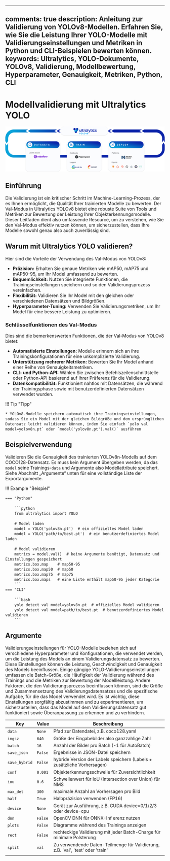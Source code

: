 ______________________________________________________________________

## comments: true description: Anleitung zur Validierung von YOLOv8-Modellen. Erfahren Sie, wie Sie die Leistung Ihrer YOLO-Modelle mit Validierungseinstellungen und Metriken in Python und CLI-Beispielen bewerten können. keywords: Ultralytics, YOLO-Dokumente, YOLOv8, Validierung, Modellbewertung, Hyperparameter, Genauigkeit, Metriken, Python, CLI

# Modellvalidierung mit Ultralytics YOLO

<img width="1024" src="https://github.com/ultralytics/assets/raw/main/yolov8/banner-integrations.png" alt="Ultralytics YOLO-Ökosystem und Integrationen">

## Einführung

Die Validierung ist ein kritischer Schritt im Machine-Learning-Prozess, der es Ihnen ermöglicht, die Qualität Ihrer trainierten Modelle zu bewerten. Der Val-Modus in Ultralytics YOLOv8 bietet eine robuste Suite von Tools und Metriken zur Bewertung der Leistung Ihrer Objekterkennungsmodelle. Dieser Leitfaden dient also umfassende Resource, um zu verstehen, wie Sie den Val-Modus effektiv nutzen können, um sicherzustellen, dass Ihre Modelle sowohl genau also auch zuverlässig sind.

## Warum mit Ultralytics YOLO validieren?

Hier sind die Vorteile der Verwendung des Val-Modus von YOLOv8:

- **Präzision:** Erhalten Sie genaue Metriken wie mAP50, mAP75 und mAP50-95, um Ihr Model umfassend zu bewerten.
- **Bequemlichkeit:** Nutzen Sie integrierte Funktionen, die Trainingseinstellungen speichern und so den Validierungsprozess vereinfachen.
- **Flexibilität:** Validieren Sie Ihr Model mit den gleichen oder verschiedenen Datensätzen und Bildgrößen.
- **Hyperparameter-Tuning:** Verwenden Sie Validierungsmetriken, um Ihr Model für eine bessere Leistung zu optimieren.

### Schlüsselfunktionen des Val-Modus

Dies sind die bemerkenswerten Funktionen, die der Val-Modus von YOLOv8 bietet:

- **Automatisierte Einstellungen:** Modelle erinnern sich an ihre Trainingskonfigurationen für eine unkomplizierte Validierung.
- **Unterstützung mehrerer Metriken:** Bewerten Sie Ihr Model anhand einer Reihe von Genauigkeitsmetriken.
- **CLI- und Python-API:** Wählen Sie zwischen Befehlszeilenschnittstelle oder Python-API basierend auf Ihrer Präferenz für die Validierung.
- **Datenkompatibilität:** Funktioniert nahtlos mit Datensätzen, die während der Trainingsphase sowie mit benutzerdefinierten Datensätzen verwendet wurden.

!!! Tip "Tipp"

```
* YOLOv8-Modelle speichern automatisch ihre Trainingseinstellungen, sodass Sie ein Model mit der gleichen Bildgröße und dem ursprünglichen Datensatz leicht validieren können, indem Sie einfach `yolo val model=yolov8n.pt` oder `model('yolov8n.pt').val()` ausführen
```

## Beispielverwendung

Validieren Sie die Genauigkeit des trainierten YOLOv8n-Modells auf dem COCO128-Datensatz. Es muss kein Argument übergeben werden, da das `model` seine Trainings-`data` und Argumente also Modellattribute speichert. Siehe Abschnitt „Argumente“ unten für eine vollständige Liste der Exportargumente.

!!! Example "Beispiel"

````
=== "Python"

    ```python
    from ultralytics import YOLO

    # Model laden
    model = YOLO('yolov8n.pt')  # ein offizielles Model laden
    model = YOLO('path/to/best.pt')  # ein benutzerdefiniertes Model laden

    # Model validieren
    metrics = model.val()  # keine Argumente benötigt, Datensatz und Einstellungen gespeichert
    metrics.box.map    # map50-95
    metrics.box.map50  # map50
    metrics.box.map75  # map75
    metrics.box.maps   # eine Liste enthält map50-95 jeder Kategorie
    ```
=== "CLI"

    ```bash
    yolo detect val model=yolov8n.pt  # offizielles Model validieren
    yolo detect val model=path/to/best.pt  # benutzerdefiniertes Model validieren
    ```
````

## Argumente

Validierungseinstellungen für YOLO-Modelle beziehen sich auf verschiedene Hyperparameter und Konfigurationen, die verwendet werden, um die Leistung des Models an einem Validierungsdatensatz zu bewerten. Diese Einstellungen können die Leistung, Geschwindigkeit und Genauigkeit des Models beeinflussen. Einige gängige YOLO-Validierungseinstellungen umfassen die Batch-Größe, die Häufigkeit der Validierung während des Trainings und die Metriken zur Bewertung der Modellleistung. Andere Faktoren, die den Validierungsprozess beeinflussen können, sind die Größe und Zusammensetzung des Validierungsdatensatzes und die spezifische Aufgabe, für die das Model verwendet wird. Es ist wichtig, diese Einstellungen sorgfältig abzustimmen und zu experimentieren, um sicherzustellen, dass das Model auf dem Validierungsdatensatz gut funktioniert sowie Überanpassung zu erkennen und zu verhindern.

| Key           | Value   | Beschreibung                                                                    |
| ------------- | ------- | ------------------------------------------------------------------------------- |
| `data`        | `None`  | Pfad zur Datendatei, z.B. coco128.yaml                                          |
| `imgsz`       | `640`   | Größe der Eingabebilder also ganzzahlige Zahl                                    |
| `batch`       | `16`    | Anzahl der Bilder pro Batch (-1 für AutoBatch)                                  |
| `save_json`   | `False` | Ergebnisse in JSON-Datei speichern                                              |
| `save_hybrid` | `False` | hybride Version der Labels speichern (Labels + zusätzliche Vorhersagen)         |
| `conf`        | `0.001` | Objekterkennungsschwelle für Zuversichtlichkeit                                 |
| `iou`         | `0.6`   | Schwellenwert für IoU (Intersection over Union) für NMS                         |
| `max_det`     | `300`   | maximale Anzahl an Vorhersagen pro Bild                                         |
| `half`        | `True`  | Halbpräzision verwenden (FP16)                                                  |
| `device`      | `None`  | Gerät zur Ausführung, z.B. CUDA device=0/1/2/3 oder device=cpu                  |
| `dnn`         | `False` | OpenCV DNN für ONNX-Inf erenz nutzen                                            |
| `plots`       | `False` | Diagramme während des Trainings anzeigen                                        |
| `rect`        | `False` | rechteckige Validierung mit jeder Batch-Charge für minimale Polsterung          |
| `split`       | `val`   | Zu verwendende Daten-Teilmenge für Validierung, z.B. 'val', 'test' oder 'train' |
|               |         |                                                                                 |
